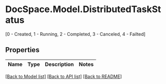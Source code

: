 # DocSpace.Model.DistributedTaskStatus
[0 - Created, 1 - Running, 2 - Completed, 3 - Canceled, 4 - Failted]

## Properties

Name | Type | Description | Notes
------------ | ------------- | ------------- | -------------

[[Back to Model list]](../README.md#documentation-for-models) [[Back to API list]](../README.md#documentation-for-api-endpoints) [[Back to README]](../README.md)

